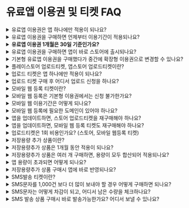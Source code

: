 # 유료앱 이용권 및 티켓 FAQ

<details>

<summary>유료앱 이용권은 앱 하나에만 적용이 되나요?</summary>

네 이용권 및 모든 유료 상품은 앱 하나당 적용이 됩니다.

예를 들어 3개의 앱을 스토어에 출시하고자 한다면, 앱 별로 이용권을 각각 구매해주셔야 합니다.

</details>

<details>

<summary>유료앱 이용권을 구매하면 언제부터 이용기간이 적용되나요?</summary>

유료앱 이용권은 구매 즉시 이용일수가 카운팅 됩니다.

예를 들어 3월 4일에 결제를 했다면 4일부터 이용기간이 시작됩니다.

따라서 최종 앱 제작 후 결제해서 사용해주시기 바랍니다.

</details>

<details>

<summary><strong>유료앱 이용권 1개월은 30일 기준인가요?</strong></summary>

1개월 이용권 30일 기준입니다.

6개월은 180일 이용, 12개월은 360일 이용기간으로 적용됩니다.

</details>

<details>

<summary>유료앱 이용권을 구매하면 앱이 바로 스토어에 출시되나요?</summary>

이용권을 구매했다고 바로 스토어에 출시되는 것은 아닙니다.

이용권은 앱을 유료버전으로 전환하는 것이며, 출시를 원하는 스토어에 앱을 등록해야 출시됩니다.

플레이스토어 업로드티켓, 앱스토어 업로드티켓을 구매한 뒤 업로드 신청을 주시면 스토어 출시를 진행해드립니다.

</details>

<details>

<summary>기본형 유료앱 이용권을 구매했다가 중간에 확장형 이용권으로 변경할 수 있나요?</summary>

네 변경은 가능하오나, 현재 사용중인 이용기간이 종료되어야 다른 상품으로 변경이 됩니다.

이용기간 중에는 변경이 안되고, 기간이 종료된 후에 다른 이용권 상품으로 적용이 됩니다.

기본형 이용권 외에 다른 상품 역시 사용중인 이용권의 이용기간이 종료된 후 변경 가능합니다.

</details>

<details>

<summary>플레이스토어 업로드티켓, 앱스토어 업로드티켓이란?</summary>

스윙투앱에서 만든 **앱을 플레이스토어와 앱스토어에 등록해드리는 대행비입니다.**

직접 출시하기 어려울 경우 해당 티켓을 구매하여 업로드 신청을 해주시면, 당사에서 대행해서 출시 해드립니다.

</details>

<details>

<summary>업로드 티켓은 앱 하나에만 적용이 되나요?</summary>

업로드티켓은 1회 비용이며, 앱 하나에 적용이 됩니다.

여러 앱을 올려야 할 경우 해당 앱마다 업로드 티켓을 구매해야 합니다.

</details>

<details>

<summary>업로드 티켓 구매 후 어디서 업로드 신청을 하나요?</summary>

[\*앱운영→버전관리→앱제작이력](http://www.swing2app.co.kr/view/app\_work\_history) 메뉴로 이동한 뒤​ \[플레이스토어 업로드 신청], \[앱스토어 업로드 신청] 버튼을 선택해주세요.​

신청서에 내용을 기재한 뒤 업로드 신청을 완료합니다. ​

신청 건이 접수되어야 업로드 작업을 해드릴 수 있기 때문에 결제 후 업로드 신청을 해주시기 바랍니다. ​

</details>

<details>

<summary>모바일 웹 등록 티켓이란?</summary>

스윙투앱에서 만든 앱을 모바일 웹사이트로 만들어서 등록해드리는 서비스입니다.

별도 도메인을 구매하고, 모바일 웹등록 티켓을 구매하여 모바일 웹 등록 요청을 해주시면 만든 어플을 해당 웹으로 그대로 연동해드립니다.

</details>

<details>

<summary>모바일 웹 등록은 기본형 이용권에서는 신청 불가한가요?</summary>

모바일 웹등록 신청은 확장형, 프리미엄 이용권 구매시에만 신청가능합니다.

기본형 이용권에는 모바일웹 등록 신청이 적용되지 않으니 이용에 참고해주시기 바랍니다.

</details>

<details>

<summary>모바일 웹 이용기간은 어떻게 되나요?</summary>

모바일웹 이용기간은 유료앱 이용기간과 동일합니다.

앱을 그대로 웹으로 연동한 것이기 때문에, 앱 유료이용기간이 끝나면 모바일웹도 동일하게 이용기간이 끝납니다.

\*유료앱 이용기간이 1개월이면 모바일웹도 1개월동안 이용가능하며, 유료앱 이용권 재결제시 모바일웹도 자동으로 연장됩니다.

</details>

<details>

<summary>모바일 웹 등록에 필요한 도메인이 있어야 하나요?</summary>

네 모바일웹 등록 티켓 구매 전 도메인을 먼저 구매해주셔야 합니다.

해당 앱을 연동할 수 있는 도메인을 별도 구매해주세요.​ \*카페24, 고도몰 등의 호스팅 업체

도메인이 있어야 모바일 웹사이트로 연결을 할 수 있기 때문에 도메인을 먼저 구매한 뒤, 확장형 이상의 이용권과 모바일웹 등록 티켓을 구매하시면 됩니다.

</details>

<details>

<summary>앱을 업데이트하면, 스토어 업로드티켓을 재구매해야 하나요?</summary>

네 앱을 업데이트하실 경우 출시가 된 스토어에도 앱을 업데이트해야 하기 때문에 업로드 티켓 구매 후 업로드 재신청 주셔야 합니다.

앱 업데이트 외에도 스토어에 출시된 앱 설명, 스크린샷 이미지 등을 수정하는 등의 내용도 업로드 티켓을 구매하여 재신청을 해주셔야 합니다.

\*플레이스토어는 사용자가 직접 하실 경우 업로드티켓 구매하지 않아도 됩니다.

\*앱스토어는 업로드 및 업데이트 대행만 가능하기 때문에 구매해야 합니다. \*업데이트도 심사 시간이 있으며, 앱 등록 심사 시간과 동일하게 소요됩니다.

</details>

<details>

<summary>앱을 업데이트하면, 모바일 웹 등록 티켓도 재구매해야 하나요?</summary>

네, 모바일 웹등록 티켓을 구매해서 업로드 신청주셔야 합니다.

변경된 내용으로 모바일 웹도 업데이트 해드립니다.

</details>

<details>

<summary>업로드티켓은 1회 비용인가요? (스토어, 모바일 웹등록 티켓)</summary>

네 업로드티켓은 1회 비용입니다.

(플레이스토어, 앱스토어, 모바일 웹 등록 티켓 모두 포함)

앱 출시 후에, 업데이트가 필요할 경우 업로드 티켓을 재구매해서 업로드 신청을 다시 해주셔야 합니다.

\*플레이스토어는 직접 업데이트 가능할 경우 업로드티켓을 구매할 필요 없이 직접 해주시면 됩니다.

</details>

<details>

<summary>저장용량 추가 상품이란?</summary>

앱 저장용량이 필요할 경우 용량만 추가할 수 있는 단품 상품입니다.

월 단위로 이용하는 상품으로 1개월 단위로 적용됩니다.

용량은 2GB 에서 \~ 100GB 까지 필요한 용량을 선택해서 구매할 수 있습니다.

</details>

<details>

<summary>저장용량추가 상품은 1개월 동안 적용이 되나요?</summary>

네 구매하신 용량은 1개월동안 이용할 수 있습니다.

1개월 이후에 또 용량이 필요하다면 필요한 용량만큼 재구매해서 사용해주셔야 합니다.

</details>

<details>

<summary>저장용량추가 상품은 여러 개 구매하면, 용량이 모두 합산되어 적용되나요?</summary>

용량 추가 상품은 용량이 합산되어 들어가지 않습니다.

예를 들어) 2GB 저장용량 상품을 3개 구입하였을 때 1개월 동안 2GB 용량 추가, 다음달에 또 2GB 추가 식으로 1개월씩 기간이 나눠서 들어갑니다.

용량이 합산되어 6GB가 추가 되는 것이 아니며 1개월 씩 적용됩니다.

따라서 큰 용량이 필요할 경우 5GB, 10GB 용량추가 상품을 구매해주세요.

</details>

<details>

<summary>앱 용량이 초과되면 어떻게 되나요?</summary>

앱에 제공되는 용량이 초과되면, 남은 앱 이용 일수와는 상관없이 앱 이용이 정지되오니 앱 용량을 항상 확인해주시기 바랍니다.

\*용량이 초과되면 메일로 알려드립니다.

\*추가 용량 상품을 구매하여 용량을 확보하거나, 리소스관리 페이지에서 용량이 큰 게시물을 삭제하여 용량을 관리할 수 있습니다.

</details>

<details>

<summary>저장용량추가 상품 구매시 앱에 바로 반영되나요?</summary>

네 자동으로 앱에 반영되어 구매하신 만큼의 용량이 추가됩니다.

이용기간이 있는 상품이라 필요한 시기에 맞춰서 결제해주세요.

</details>

<details>

<summary>SMS발송 티켓이란?</summary>

앱 사용자에게 SMS 문자메시지를 발송할 수 있는 상품입니다.

1,000건 발송에 20,000원입니다.

</details>

<details>

<summary>SMS문자를 1,000건 보다 더 많이 보내야 할 경우 어떻게 구매하면 되나요?</summary>

결제시 구매수량을 체크하여 발송건수를 더 많이 구매할 수 있습니다.

예) 구매수량 2개 체크시, 2,000건으로 구매되며 비용은 40,000원으로 계산됩니다.

</details>

<details>

<summary>SMS문자는 어떻게 차감이 되고, 어디서 남은 수량을 체크하나요?</summary>

SMS인증 발송을 할 때마다 차감이 되며, 문자 메시지 역시 보내는 메시지 개수에 따라 차감이 됩니다.

SMS 발송수량은 [스윙 앱운영페이지→ 결제→ 결제 상품 이용현황](http://www.swing2app.co.kr/view/payment\_use\_stat\_view) 페이지에서 남은 잔여 수량을 확인할 수 있습니다.

</details>

<details>

<summary>SMS 발송 상품 구매시 바로 발송가능한가요? 어디서 보낼 수 있나요?</summary>

\[SMS메시지 발송] 상품 구매시 자동으로 관리자페이지에 반영되며, 바로 앱 회원에게 문자를 보낼 수 있습니다.

문자메시지는 [앱운영→ 푸시&회원→ 푸시발송하기→ SMS 발송](http://www.swing2app.co.kr/view/push)에서 보낼 수 있습니다.

</details>

